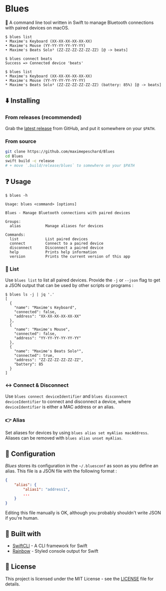 # Blues

:satellite: A command line tool written in Swift to manage Bluetooth connections with paired devices on macOS.

```
$ blues list
• Maxime's Keyboard (XX-XX-XX-XX-XX-XX)
• Maxime's Mouse (YY-YY-YY-YY-YY-YY)
• Maxime's Beats Solo³ (ZZ-ZZ-ZZ-ZZ-ZZ-ZZ) [@ -> beats]

$ blues connect beats
Success => Connected device 'beats'

$ blues list
• Maxime's Keyboard (XX-XX-XX-XX-XX-XX)
• Maxime's Mouse (YY-YY-YY-YY-YY-YY)
* Maxime's Beats Solo³ (ZZ-ZZ-ZZ-ZZ-ZZ-ZZ) (battery: 85%) [@ -> beats]
```

## :arrow_down: Installing

### From releases (recommended)

Grab the [latest release](https://github.com/maximepeschard/Blues/releases/latest) from GitHub, and put it somewhere on your `$PATH`.

### From source

```sh
git clone https://github.com/maximepeschard/Blues
cd Blues
swift build -c release
# + move `.build/release/blues` to somewhere on your $PATH
```

## :question: Usage

```
$ blues -h

Usage: blues <command> [options]

Blues - Manage Bluetooth connections with paired devices

Groups:
  alias           Manage aliases for devices

Commands:
  list            List paired devices
  connect         Connect to a paired device
  disconnect      Disconnect a paired device
  help            Prints help information
  version         Prints the current version of this app
```

### :scroll: List

Use `blues list` to list all paired devices. Provide the `-j` or `--json` flag to get a JSON output that can be used by other scripts or programs :

```
$ blues ls -j | jq '.'
[
  {
    "name": "Maxime's Keyboard",
    "connected": false,
    "address": "XX-XX-XX-XX-XX-XX"
  },
  {
    "name": "Maxime's Mouse",
    "connected": false,
    "address": "YY-YY-YY-YY-YY-YY"
  },
  {
    "name": "Maxime's Beats Solo³",
    "connected": true,
    "address": "ZZ-ZZ-ZZ-ZZ-ZZ-ZZ",
    "battery": 85
  }
]
```


### :left_right_arrow: Connect & Disconnect

Use `blues connect deviceIdentifier` and `blues disconnect deviceIdentifier` to connect and disconnect a device, where `deviceIdentifier` is either a MAC address or an alias.

### :point_right: Alias

Set aliases for devices by using `blues alias set myAlias macAddress`. Aliases can be removed with `blues alias unset myAlias`. 


## :wrench: Configuration

*Blues* stores its configuration in the `~/.bluesconf` as soon as you define an alias. This file is a JSON file with the following format :

```json
{
    "alias": {
        "alias1": "address1",
        ...
    }
}
```

Editing this file manually is OK, although you probably shouldn't write JSON if you're human.

## :battery: Built with

* [SwiftCLI](https://github.com/jakeheis/SwiftCLI) - A CLI framework for Swift
* [Rainbow](https://github.com/onevcat/Rainbow) - Styled console output for Swift

## :book: License

This project is licensed under the MIT License - see the [LICENSE](LICENSE) file for details.

